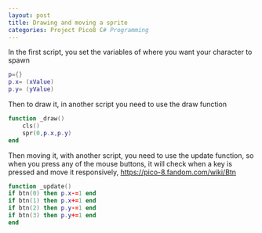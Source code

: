 ```yaml
---
layout: post
title: Drawing and moving a sprite
categories: Project Pico8 C# Programming
---
```

In the first script, you set the variables of where you want your character to spawn

```lua
p={}
p.x= (xValue)
p.y= (yValue)
```

Then to draw it, in another script you need to use the draw function 
```lua
function _draw()
	cls()
	spr(0,p.x,p.y)
end
```

Then moving it, with another script, you need to use the update function, so when you press any of the mouse buttons, it will check when a key is pressed and move it responsively, https://pico-8.fandom.com/wiki/Btn
```lua
function _update()
if btn(0) then p.x-=1 end
if btn(1) then p.x+=1 end
if btn(2) then p.y-=1 end
if btn(3) then p.y+=1 end
end
```

